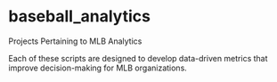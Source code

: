 # baseball_analytics
Projects Pertaining to MLB Analytics

Each of these scripts are designed to develop data-driven metrics that improve decision-making for MLB organizations.
